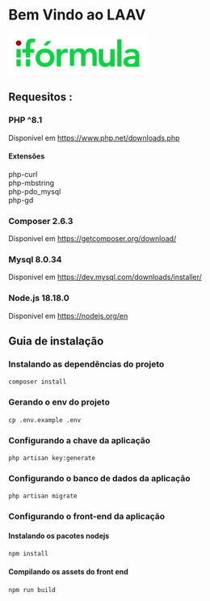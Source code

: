 
# Bem Vindo ao LAAV

<img src="https://raw.githubusercontent.com/MatheusbsPereira/iformula/main/public/images/iformula-logo.png" alt="iformula logo"></img>

## Requesitos :

### PHP ^8.1 

Disponivel em <a href="https://www.php.net/downloads.php">https://www.php.net/downloads.php</a>

#### Extensões
php-curl <br>
php-mbstring <br>
php-pdo_mysql <br>
php-gd

### Composer 2.6.3

Disponivel em <a href="https://getcomposer.org/download/">https://getcomposer.org/download/</a>
### Mysql 8.0.34

Disponivel em <a href="https://dev.mysql.com/downloads/installer/">https://dev.mysql.com/downloads/installer/</a>

### Node.js 18.18.0

Disponivel em <a href="https://nodejs.org/en">https://nodejs.org/en</a>



## Guia de instalação


### Instalando as dependências do projeto
```shell
composer install 

```
### Gerando o env do projeto
```shell
cp .env.example .env

```
### Configurando a chave da aplicação
```shell
php artisan key:generate 

```
### Configurando o banco de dados da aplicação
```shell
php artisan migrate

```
### Configurando o front-end da aplicação
#### Instalando os pacotes nodejs
```shell
npm install
```
#### Compilando os assets do front end
```shell
npm run build
```


